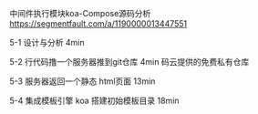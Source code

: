中间件执行模块koa-Compose源码分析
https://segmentfault.com/a/1190000013447551



5-1 设计与分析   4min

5-2 行代码撸一个服务器推到git仓库  4min
码云提供的免费私有仓库

5-3 服务器返回一个静态 html页面  13min


5-4 集成模板引擎 koa 搭建初始模板目录  18min